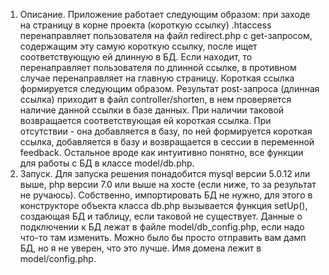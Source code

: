 1. Описание. 
 Приложение работает следующим образом: при заходе на страницу в корне проекта (короткую ссылку) .htaccess перенаправляет пользователя на файл redirect.php с get-запросом, содержащим эту самую короткую ссылку, после ищет соответствующую ей длинную в БД. Если находит, то перенаправляет пользователя по длинной ссылке, в противном случае перенаправляет на главную страницу. Короткая ссылка формируется следующим образом. Результат post-запроса (длинная ссылка) приходит в файл controller/shorten, в нем проверяется наличие данной ссылки в базе данных. При наличии таковой возвращается соответствующая ей короткая ссылка. При отсутствии - она добавляется в базу, по ней формируется короткая ссылка, добавляется в базу и возвращается в сессии в переменной feedback. Остальное вроде как интуитивно понятно, все функции для работы с БД в классе model/db.php. 
2. Запуск. 
 Для запуска решения понадобится mysql версии 5.0.12 или выше, php версии 7.0 или выше на хосте (если ниже, то за результат не ручаюсь). Собственно, импортировать БД не нужно, для этого в конструкторе объекта класса db.php вызывается функция setUp(), создающая БД и таблицу, если таковой не существует. Данные о подключении к БД лежат в файле model/db_config.php, если надо что-то там изменить. Можно было бы просто отправить вам дамп БД, но я не уверен, что это лучше. Имя домена лежит в model/config.php.